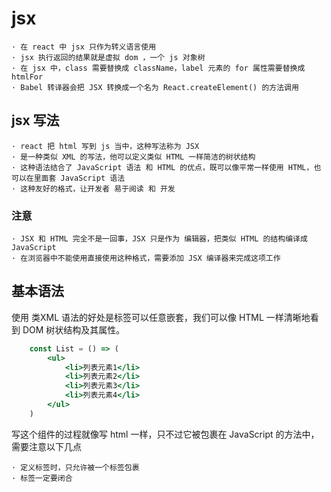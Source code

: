 # jsx

	· 在 react 中 jsx 只作为转义语言使用
	· jsx 执行返回的结果就是虚拟 dom ，一个 js 对象树
	· 在 jsx 中，class 需要替换成 className，label 元素的 for 属性需要替换成 htmlFor
	· Babel 转译器会把 JSX 转换成一个名为 React.createElement() 的方法调用

## jsx 写法

	· react 把 html 写到 js 当中，这种写法称为 JSX
	· 是一种类似 XML 的写法，他可以定义类似 HTML 一样简洁的树状结构
	· 这种语法结合了 JavaScript 语法 和 HTML 的优点，既可以像平常一样使用 HTML，也可以在里面套 JavaScript 语法
	· 这种友好的格式，让开发者 易于阅读 和 开发

### 注意

	· JSX 和 HTML 完全不是一回事，JSX 只是作为 编辑器，把类似 HTML 的结构编译成 JavaScript
	· 在浏览器中不能使用直接使用这种格式，需要添加 JSX 编译器来完成这项工作

## 基本语法

使用 类XML 语法的好处是标签可以任意嵌套，我们可以像 HTML 一样清晰地看到 DOM 树状结构及其属性。

```.jsx
	const List = () => (
		<ul>
			<li>列表元素1</li>
			<li>列表元素2</li>
			<li>列表元素3</li>
			<li>列表元素4</li>
		</ul>
	)
```

写这个组件的过程就像写 html 一样，只不过它被包裹在 JavaScript 的方法中，需要注意以下几点

	· 定义标签时，只允许被一个标签包裹
	· 标签一定要闭合